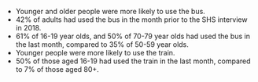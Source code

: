 * Younger and older people were more likely to use the bus.  
* 42% of adults had used the bus in the month prior to the SHS interview in 2018.  
* 61% of 16-19 year olds, and 50% of 70-79 year olds had used the bus in the last month, compared to 35% of 50-59 year olds.
* Younger people were more likely to use the train.  
* 50% of those aged 16-19 had used the train in the last month, compared to 7% of those aged 80+.




